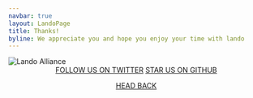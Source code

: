 ```yaml
---
navbar: true
layout: LandoPage
title: Thanks!
byline: We appreciate you and hope you enjoy your time with lando
---
```


<div class="seal-of-liberation">
  <img src="/images/lando-alliance.png" alt="Lando Alliance" loading="lazy">
</div>

<div class="liberation-manifesto">
  <div class="hero-secondary" style="text-align: center; margin-bottom: 1em;">
    <a target="_blank" href="https://twitter.com/devwithlando" class="button halfer blue">FOLLOW US ON TWITTER</a>
    <a target="_blank" href="https://github.com/lando/lando" class="button halfer blue">STAR US ON GITHUB</a>
  </div>
  <div class="hero-secondary" style="text-align: center; margin-bottom: 1em;">
    <a href="/" class="button full pink">HEAD BACK</a>
  </div>
</div>
